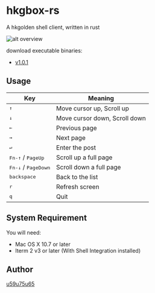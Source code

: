 # hkgbox-rs
A hkgolden shell client, written in rust

![alt overview](https://github.com/u59u75u65/hkgbox-rs/blob/master/overview.gif?raw=true)

download executable binaries:
* [v1.0.1](https://github.com/u59u75u65/hkgbox-rs/releases/tag/v1.0.1)

## Usage

| Key | Meaning |
| --- | ------- |
| <kbd>↑</kbd> | Move cursor up, Scroll up |
| <kbd>↓</kbd> | Move cursor down, Scroll down |
| <kbd>←</kbd> | Previous page |
| <kbd>→</kbd> | Next page |
| <kbd>↵</kbd> | Enter the post |
| <kbd>Fn-↑</kbd> / <kbd>PageUp</kbd> | Scroll up a full page |
| <kbd>Fn-↓</kbd> / <kbd>PageDown</kbd> | Scroll down a full page |
| <kbd>backspace</kbd> | Back to the list |
| <kbd>r</kbd> | Refresh screen |
| <kbd>q</kbd> | Quit |

## System Requirement
You will need:
* Mac OS X 10.7 or later
* Iterm 2 v3 or later (With Shell Integration installed)
  
## Author
[u59u75u65](http://forum1.hkgolden.com/ProfilePage.aspx?userid=138229)

